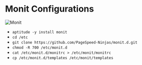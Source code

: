 # Monit Configurations

![Monit](https://i.imgur.com/9w4fOi6.png)

- `aptitude -y install monit`
- `cd /etc`
- `git clone https://github.com/PageSpeed-Ninjas/monit.d.git`
- `chmod -R 700 /etc/monit.d`
- `cat /etc/monit.d/monitrc > /etc/monit/monitrc`
- `cp /etc/monit.d/templates /etc/monit/templates`

